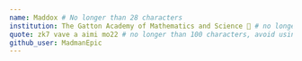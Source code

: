 ```yaml
---
name: Maddox # No longer than 28 characters
institution: The Gatton Academy of Mathematics and Science 🚩 # no longer than 58 characters
quote: zk7 vave a aimi mo22 # no longer than 100 characters, avoid using quotes(") to guarantee the format remains the same.
github_user: MadmanEpic
---
```

